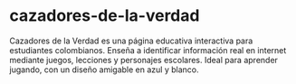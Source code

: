 # cazadores-de-la-verdad
Cazadores de la Verdad es una página educativa interactiva para estudiantes colombianos. Enseña a identificar información real en internet mediante juegos, lecciones y personajes escolares. Ideal para aprender jugando, con un diseño amigable en azul y blanco.
